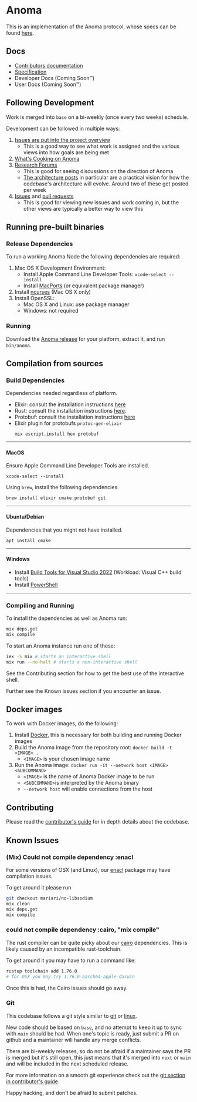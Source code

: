 # Anoma

This is an implementation of the Anoma protocol, whose specs can be
found [here](https://specs.anoma.net/latest).

## Docs

- [Contributors documentation](https://anoma.github.io/anoma/readme.html)
- [Specification](https://specs.anoma.net/latest/)
- Developer Docs (Coming Soon™)
- User Docs (Coming Soon™)

## Following Development

Work is merged into `base` on a bi-weekly (once every two weeks)
schedule.

Development can be followed in multiple ways:

1. [Issues are put into the project overview](https://github.com/orgs/anoma/projects/19)
   - This is a good way to see what work is assigned and the various
     views into how goals are being met
2. [What's Cooking on Anoma](https://github.com/orgs/anoma/projects/20 "A good view on how topics are progressing throughout a cycle")
3. [Research Forums](https://research.anoma.net/)
   - This is good for seeing discussions on the direction of Anoma
   - [The architecture posts](https://research.anoma.net/tags/c/protocol-design/25/architecture)
     in particular are a practical vision for how the codebase's
     architecture will evolve. Around two of these get posted per week
4. [Issues](https://github.com/anoma/anoma/issues) and [pull requests](https://github.com/anoma/anoma/pulls)
   - This is good for viewing new issues and work coming in, but the
     other views are typically a better way to view this

## Running pre-built binaries
### Release Dependencies
To run a working Anoma Node the following dependencies are required:

1. Mac OS X Development Environment:
    * Install Apple Command Line Developer Tools: `xcode-select --install`
    * Install [MacPorts](https://www.macports.org/install.php) (or equivalent package manager)
2. Install [ncurses](https://ports.macports.org/port/ncurses/) (Mac OS X only)
3. Install OpenSSL:
    * Mac OS X and Linux: use package manager
    * Windows: not required
### Running
Download the [Anoma release](https://github.com/anoma/anoma/releases) for your platform, extract it, and run `bin/anoma`.
## Compilation from sources
### Build Dependencies

Dependencies needed regardless of platform.
 - Elixir: consult the installation instructions [here](https://elixir-lang.org/install.html)
 - Rust: consult the installation instructions [here](https://www.rust-lang.org/tools/install).
 - Protobuf: consult the installation instructions [here](https://grpc.io/docs/protoc-installation/)
 - Elixir plugin for protobufs `protoc-gen-elixir`
   ```shell
   mix escript.install hex protobuf
   ```

----
#### MacOS
Ensure Apple Command Line Developer Tools are installed.

```shell
xcode-select --install
```

Using `brew`, install the following dependencies.

```shell
brew install elixir cmake protobuf git
```

---
#### Ubuntu/Debian

Dependencies that you might not have installed.

```shell
apt install cmake
```

---
#### Windows

 - Install [Build Tools for Visual Studio 2022](https://visualstudio.microsoft.com/downloads/) (Workload: Visual C++ build tools)
 - Install [PowerShell](https://learn.microsoft.com/en-us/powershell/scripting/install/installing-powershell-on-windows?view=powershell-7.4)


---
### Compiling and Running

To install the dependencies as well as Anoma run:

```bash
mix deps.get
mix compile
```

To start an Anoma instance run one of these:

```bash
iex -S mix # starts an interactive shell
mix run --no-halt # starts a non-interactive shell
```

See the Contributing section for how to get the best use of the
interactive shell.

Further see the Known issues section if you encounter an issue.


## Docker images
To work with Docker images, do the following:
1. Install [Docker](https://docs.docker.com/engine/install/), this is necessary for both building and running Docker images
2. Build the Anoma image from the repository root: `docker build -t <IMAGE> .`
    * `<IMAGE>` is your chosen image name
3. Run the Anoma image: `docker run -it --network host <IMAGE> <SUBCOMMAND>`
    * `<IMAGE>` is the name of Anoma Docker image to be run
    * `<SUBCOMMAND>`is interpreted by the Anoma binary
    * `--network host` will enable connections from the host

## Contributing

Please read the [contributor's guide](./documentation/contributing.livemd) for in
depth details about the codebase.

## Known Issues

### (Mix) Could not compile dependency :enacl

For some versions of OSX (and Linux), our
[enacl](https://github.com/jlouis/enacl) package may have compilation issues.

To get around it please run

```sh
git checkout mariari/no-libsodium
mix clean
mix deps.get
mix compile
```

### could not compile dependency :cairo, "mix compile"

The rust compiler can be quite picky about our
[cairo](https://github.com/anoma/aarm-cairo) dependencies. This is
likely caused by an incompatible rust-toolchain.

To get around it you may have to run a command like:

```sh
rustup toolchain add 1.76.0
# for OSX you may try 1.76.0-aarch64-apple-darwin
```

Once this is had, the Cairo issues should go away.

### Git

This codebase follows a git style similar to
[git](https://git-scm.com/) or
[linux](https://git.kernel.org/pub/scm/linux/kernel/git/torvalds/linux.git).

New code should be based on `base`, and no attempt to keep it up to
sync with `main` should be had. When one's topic is ready, just submit
a PR on github and a maintainer will handle any merge conflicts.

There are bi-weekly releases, so do not be afraid if a maintainer says
the PR is merged but it's still open, this just means that it's merged
into `next` or `main` and will be included in the next scheduled
release.

For more information on a smooth git experience check out the [git
section in contributor's guide](./documentation/contributing/git.livemd)

Happy hacking, and don't be afraid to submit patches.
